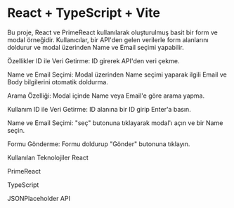 # React + TypeScript + Vite

Bu proje, React ve PrimeReact kullanılarak oluşturulmuş basit bir form ve modal örneğidir. Kullanıcılar, bir API'den gelen verilerle form alanlarını doldurur ve modal üzerinden Name ve Email seçimi yapabilir.

Özellikler
ID ile Veri Getirme: ID girerek API'den veri çekme.

Name ve Email Seçimi: Modal üzerinden Name seçimi yaparak ilgili Email ve Body bilgilerini otomatik doldurma.

Arama Özelliği: Modal içinde Name veya Email'e göre arama yapma.

Kullanım
ID ile Veri Getirme: ID alanına bir ID girip Enter'a basın.

Name ve Email Seçimi: "seç" butonuna tıklayarak modal'ı açın ve bir Name seçin.

Formu Gönderme: Formu doldurup "Gönder" butonuna tıklayın.

Kullanılan Teknolojiler
React

PrimeReact

TypeScript

JSONPlaceholder API
